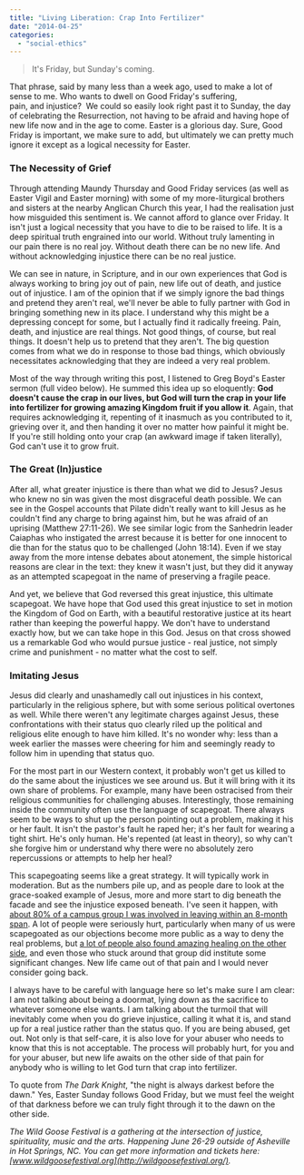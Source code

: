```yaml
---
title: "Living Liberation: Crap Into Fertilizer"
date: "2014-04-25"
categories: 
  - "social-ethics"
---
```


> It's Friday, but Sunday's coming.

That phrase, said by many less than a week ago, used to make a lot of sense to me. Who wants to dwell on Good Friday's suffering, pain, and injustice?  We could so easily look right past it to Sunday, the day of celebrating the Resurrection, not having to be afraid and having hope of new life now and in the age to come. Easter is a glorious day. Sure, Good Friday is important, we make sure to add, but ultimately we can pretty much ignore it except as a logical necessity for Easter.

### <!--more-->The Necessity of Grief

Through attending Maundy Thursday and Good Friday services (as well as Easter Vigil and Easter morning) with some of my more-liturgical brothers and sisters at the nearby Anglican Church this year, I had the realisation just how misguided this sentiment is. We cannot afford to glance over Friday. It isn't just a logical necessity that you have to die to be raised to life. It is a deep spiritual truth engrained into our world. Without truly lamenting in our pain there is no real joy. Without death there can be no new life. And without acknowledging injustice there can be no real justice.

We can see in nature, in Scripture, and in our own experiences that God is always working to bring joy out of pain, new life out of death, and justice out of injustice. I am of the opinion that if we simply ignore the bad things and pretend they aren't real, we'll never be able to fully partner with God in bringing something new in its place. I understand why this might be a depressing concept for some, but I actually find it radically freeing. Pain, death, and injustice are real things. Not good things, of course, but real things. It doesn't help us to pretend that they aren't. The big question comes from what we do in response to those bad things, which obviously necessitates acknowledging that they are indeed a very real problem.

Most of the way through writing this post, I listened to Greg Boyd's Easter sermon (full video below). He summed this idea up so eloquently: **God doesn't cause the crap in our lives, but God will turn the crap in your life into fertilizer for growing amazing Kingdom fruit if you allow it**. Again, that requires acknowledging it, repenting of it inasmuch as you contributed to it, grieving over it, and then handing it over no matter how painful it might be. If you're still holding onto your crap (an awkward image if taken literally), God can't use it to grow fruit.

### The Great (In)justice

After all, what greater injustice is there than what we did to Jesus? Jesus who knew no sin was given the most disgraceful death possible. We can see in the Gospel accounts that Pilate didn't really want to kill Jesus as he couldn't find any charge to bring against him, but he was afraid of an uprising (Matthew 27:11-26). We see similar logic from the Sanhedrin leader Caiaphas who instigated the arrest because it is better for one innocent to die than for the status quo to be challenged (John 18:14). Even if we stay away from the more intense debates about atonement, the simple historical reasons are clear in the text: they knew it wasn't just, but they did it anyway as an attempted scapegoat in the name of preserving a fragile peace.

And yet, we believe that God reversed this great injustice, this ultimate scapegoat. We have hope that God used this great injustice to set in motion the Kingdom of God on Earth, with a beautiful restorative justice at its heart rather than keeping the powerful happy. We don't have to understand exactly how, but we can take hope in this God. Jesus on that cross showed us a remarkable God who would pursue justice - real justice, not simply crime and punishment - no matter what the cost to self.

### Imitating Jesus

Jesus did clearly and unashamedly call out injustices in his context, particularly in the religious sphere, but with some serious political overtones as well. While there weren't any legitimate charges against Jesus, these confrontations with their status quo clearly riled up the political and religious elite enough to have him killed. It's no wonder why: less than a week earlier the masses were cheering for him and seemingly ready to follow him in upending that status quo.

For the most part in our Western context, it probably won't get us killed to do the same about the injustices we see around us. But it will bring with it its own share of problems. For example, many have been ostracised from their religious communities for challenging abuses. Interestingly, those remaining inside the community often use the language of scapegoat. There always seem to be ways to shut up the person pointing out a problem, making it his or her fault. It isn't the pastor's fault he raped her; it's her fault for wearing a tight shirt. He's only human. He's repented (at least in theory), so why can't she forgive him or understand why there were no absolutely zero repercussions or attempts to help her heal?

This scapegoating seems like a great strategy. It will typically work in moderation. But as the numbers pile up, and as people dare to look at the grace-soaked example of Jesus, more and more start to dig beneath the facade and see the injustice exposed beneath. I've seen it happen, with [about 80% of a campus group I was involved in leaving within an 8-month span](http://anabaptistredux.com/a-sad-tale-of-judgemental-christian-culture/ "A Sad Tale of Judgemental Christian Culture"). A lot of people were seriously hurt, particularly when many of us were scapegoated as our objections become more public as a way to deny the real problems, but [a lot of people also found amazing healing on the other side](http://anabaptistredux.com/embracing-ubuntu-kingston-home-church/ "Embracing Ubuntu: Kingston Home Church"), and even those who stuck around that group did institute some significant changes. New life came out of that pain and I would never consider going back.

I always have to be careful with language here so let's make sure I am clear: I am not talking about being a doormat, lying down as the sacrifice to whatever someone else wants. I am talking about the turmoil that will inevitably come when you do grieve injustice, calling it what it is, and stand up for a real justice rather than the status quo. If you are being abused, get out. Not only is that self-care, it is also love for your abuser who needs to know that this is not acceptable. The process will probably hurt, for you and for your abuser, but new life awaits on the other side of that pain for anybody who is willing to let God turn that crap into fertilizer.

To quote from _The Dark Knight_, "the night is always darkest before the dawn." Yes, Easter Sunday follows Good Friday, but we must feel the weight of that darkness before we can truly fight through it to the dawn on the other side.

_The Wild Goose Festival is a gathering at the intersection of justice, spirituality, music and the arts. Happening June 26-29 outside of Asheville in Hot Springs, NC. You can get more information and tickets here: [www.wildgoosefestival.org](http://wildgoosefestival.org/)._
